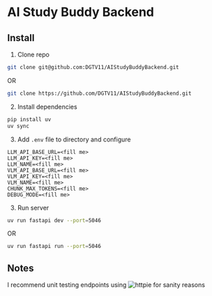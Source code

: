 # AI Study Buddy Backend

## Install

1. Clone repo
```bash
git clone git@github.com:DGTV11/AIStudyBuddyBackend.git
```

OR 

```bash
git clone https://github.com/DGTV11/AIStudyBuddyBackend.git
```

2. Install dependencies
```bash
pip install uv
uv sync
```

3. Add `.env` file to directory and configure
```env
LLM_API_BASE_URL=<fill me>
LLM_API_KEY=<fill me>
LLM_NAME=<fill me>
VLM_API_BASE_URL=<fill me>
VLM_API_KEY=<fill me>
VLM_NAME=<fill me>
CHUNK_MAX_TOKENS=<fill me>
DEBUG_MODE=<fill me>
```

3. Run server
```bash
uv run fastapi dev --port=5046
```

OR

```bash
uv run fastapi run --port=5046
```

## Notes

I recommend unit testing endpoints using ![httpie](https://httpie.io/) for sanity reasons
